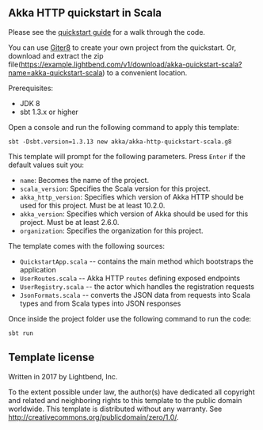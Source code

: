 ## Akka HTTP quickstart in Scala

Please see the [quickstart guide](https://developer.lightbend.com/guides/akka-http-quickstart-scala/) for a
walk through the code.

You can use [Giter8][g8] to create your own project from the quickstart. Or, download and extract the zip file(https://example.lightbend.com/v1/download/akka-quickstart-scala?name=akka-quickstart-scala) to a convenient location.

Prerequisites:
- JDK 8
- sbt 1.3.x or higher

Open a console and run the following command to apply this template:
 ```
sbt -Dsbt.version=1.3.13 new akka/akka-http-quickstart-scala.g8
 ```

This template will prompt for the following parameters. Press `Enter` if the default values suit you:
- `name`: Becomes the name of the project.
- `scala_version`: Specifies the Scala version for this project.
- `akka_http_version`: Specifies which version of Akka HTTP should be used for this project. Must be at least 10.2.0.
- `akka_version`: Specifies which version of Akka should be used for this project. Must be at least 2.6.0.
- `organization`: Specifies the organization for this project.

The template comes with the following sources:

* `QuickstartApp.scala` -- contains the main method which bootstraps the application 
* `UserRoutes.scala` -- Akka HTTP `routes` defining exposed endpoints
* `UserRegistry.scala` -- the actor which handles the registration requests
* `JsonFormats.scala` -- converts the JSON data from requests into Scala types and from Scala types into JSON responses

Once inside the project folder use the following command to run the code:
```
sbt run
```

Template license
----------------
Written in 2017 by Lightbend, Inc.

To the extent possible under law, the author(s) have dedicated all copyright and related
and neighboring rights to this template to the public domain worldwide.
This template is distributed without any warranty. See <http://creativecommons.org/publicdomain/zero/1.0/>.

[g8]: http://www.foundweekends.org/giter8/
